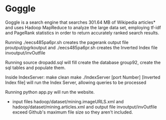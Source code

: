 # Goggle

Goggle is a search engine that searches 301.64 MB of Wikipedia articles* and uses Hadoop MapReduce to analyze the large data set, employing tf-idf and PageRank statistics in order to return accurately ranked search results. 

Running ./eecs485pa6pr.sh creates the pagerank output file proutput/pgrkoutput and ./eecs485pa6pr.sh creates the Inverted Index file invoutput/invOutfile

Running
    source dropadd.sql
will fill create the database group92, create the sql tables and populate them.

Inside IndexServer:
    make clean
    make
    ./IndexServer [port Number] [Inverted Index file]
  will run the Index Server, allowing queries to be processed

Running
    python app.py
will run the website.


* input files hadoop/dataset/mining.imageURLS.xml and hadoop/dataset/mining.articles.xml and output file invoutput/invOutfile exceed Github's maximum file size so they aren't included.
